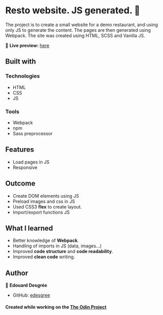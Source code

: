 # Resto website. JS generated. 🥥

The project is to create a small website for a demo restaurant, and using only JS to generate the content. The pages are then generated using Webpack.
The site was created using HTML, SCSS and Vanilla JS.

🔗 **Live preview:** [here](https://edesgree.github.io/odin-library-app/public/)


## Built with
### Technologies
* HTML
* CSS
* JS

### Tools

* Webpack
* npm
* Sass preprocessor
  
## Features
* Load pages in JS
* Responsive

## Outcome

* Create DOM elements using JS
* Preload images and css in JS
* Used CSS3 **flex** to create layout.
* Import/export functions JS


## What I learned

* Better knowledge of **Webpack**.
* Handling of imports in JS (data, images...)
* Improved **code structure** and **code readability**.
* Improved **clean code** writing.

## Author

👤 **Edouard Desgrée**
* GitHub: [edesgree](https://github.com/edesgree)




#### Created while working on the [The Odin Project](https://www.theodinproject.com/)
